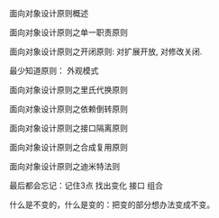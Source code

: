 

面向对象设计原则概述

面向对象设计原则之单一职责原则

面向对象设计原则之开闭原则:  对扩展开放, 对修改关闭.

最少知道原则： 外观模式

面向对象设计原则之里氏代换原则

面向对象设计原则之依赖倒转原则

面向对象设计原则之接口隔离原则

面向对象设计原则之合成复用原则

面向对象设计原则之迪米特法则


最后都会忘记：记住3点 
   找出变化
   接口
   组合

什么是不变的，什么是变的：把变的部分想办法变成不变。
